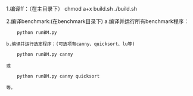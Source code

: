 1.编译ff：（在主目录下）
	chmod a+x build.sh
	./build.sh 

2.编译benchmark:(在benchmark目录下)
	a.编译并运行所有benchmark程序：
	
		python runBM.py
		
	b.编译并运行选定程序：(可选项有canny、quicksort、lu等)
	
		python runBM.py canny
		
	或
	
		python runBM.py canny quicksort
		
	等。
